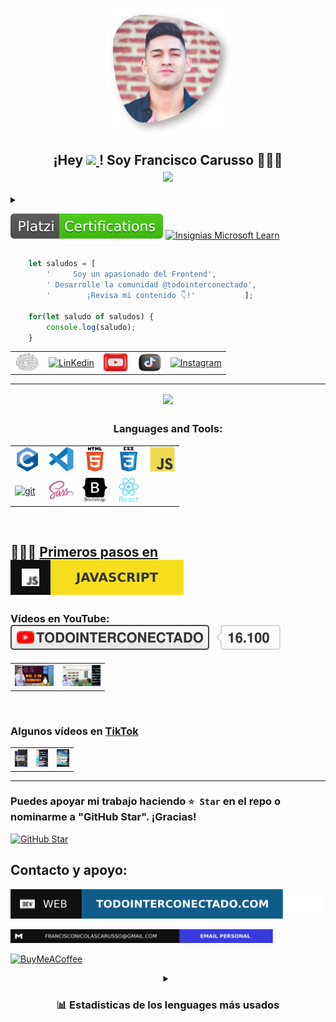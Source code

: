 <p align="center" width="300">
    <a href="https://github.com/Todointerconectado">
        <img align="center" width="200" src="img/perfil.png"/>
    </a>
    <h2 align="center">
        ¡Hey 
        <a href="https://github.com/Todointerconectado">
            <img src="https://media.giphy.com/media/hvRJCLFzcasrR4ia7z/giphy.gif" width="28">
        </a>
        ! Soy Francisco Carusso 👨🏻‍💻
        <br>
        <a align="center" href="https://github.com/Todointerconectado">
            <img align="center" src="https://readme-typing-svg.herokuapp.com?font=Jetbrain+Mono&color=76F78C&lines=A+passionate+frontend+Student;Always+learning+new+things">
        </a>
    </h2>
</p>

<details>
<summary align="left">

[![Insignia Certification](./img/Platzi-Certifications-brightgreen.svg)](https://platzi.com/p/franciscoCarusso/) [![Insignias Microsoft Learn](https://img.shields.io/badge/Insignias-Microsoft_Learn-0b7cbd?style=badge&logo=Microsoft&logoColor=white&labelColor=101010)](#)

</summary>

<table align="center">
    <tr>
        <td colspan="3">
            <h4 align="center">
                👇🏽 Rutas 👇🏽
            </h4>
        </td>
        <td colspan="7">
            <h4 align="center">
                👇🏽 Módulos 👇🏽
            </h4>
        </td>
    </tr>
    <tr>
        <td align="center" colspan="3">
        <a href="https://learn.microsoft.com/es-es/training/achievements/learn.build-community-driven-projects-github.trophy?username=FranciscoCarusso&sharingId=CBEF06DF72EF9D85" target="_blank" rel="noreferrer"> <img src="https://learn.microsoft.com/es-es/training/achievements/github/build-community-driven-projects-github.svg" alt="Compilación de proyectos de software controlados por la comunidad en GitHub" width="50px" height="50px"/></a>
        </td>
        <td align="center">
        <a href="https://learn.microsoft.com/es-es/training/achievements/learn.github.introduction-to-github.badge?username=FranciscoCarusso&sharingId=CBEF06DF72EF9D85" target="_blank" rel="noreferrer"> <img src="https://learn.microsoft.com/en-us/training/achievements/github/introduction-to-github.svg" alt="Introducción a GitHub" width="50" height="50"/></a>
        </td>
        <td align="center">
        <a href="https://learn.microsoft.com/es-es/training/achievements/learn.github.manage-innersource-program-github.badge?username=FranciscoCarusso&sharingId=CBEF06DF72EF9D85" target="_blank" rel="noreferrer"> <img src="https://learn.microsoft.com/en-us/training/achievements/github/manage-innersource-program-github.svg" alt="Administración de un programa de InnerSource mediante GitHub" width="50" height="50"/></a>
        </td>
        <td align="center">
        <a href="https://learn.microsoft.com/es-es/training/achievements/learn.github.create-open-source-program-github.badge?username=FranciscoCarusso&sharingId=CBEF06DF72EF9D85" target="_blank" rel="noreferrer"> <img src="https://learn.microsoft.com/es-es/training/achievements/github/create-open-source-program-github.svg" alt="Creación de un programa de código abierto mediante procedimientos recomendados de GitHub" width="50" height="50"/></a>
        </td>
        <td align="center">
        <a href="https://learn.microsoft.com/es-es/training/achievements/learn.github.upload-project-github.badge?username=FranciscoCarusso&sharingId=CBEF06DF72EF9D85" target="_blank" rel="noreferrer"> <img src="https://learn.microsoft.com/es-es/training/achievements/github/upload-project-github.svg" alt="Carga de un proyecto mediante procedimientos recomendados de GitHub" width="50" height="50"/></a>
        </td>
        <td align="center">
        <a href="https://learn.microsoft.com/es-es/training/achievements/learn.github.migrate-repository-github.badge?username=FranciscoCarusso&sharingId=CBEF06DF72EF9D85" target="_blank" rel="noreferrer"> <img src="https://learn.microsoft.com/es-es/training/achievements/github/migrate-repository-github.svg" alt="Migración de un repositorio mediante procedimientos recomendados de GitHub" width="50" height="50"/></a>
        </td>
        <td align="center">
        <a href="https://learn.microsoft.com/es-es/training/achievements/learn.github.maintain-secure-repository-github.badge?username=FranciscoCarusso&sharingId=CBEF06DF72EF9D85" target="_blank" rel="noreferrer"> <img src="https://learn.microsoft.com/es-es/training/achievements/github/maintain-secure-repository-github.svg" alt="Mantenimiento de un repositorio seguro mediante procedimientos recomendados de GitHub" width="50" height="50"/></a>
        </td>
        <td align="center">
        <a href="https://learn.microsoft.com/es-es/training/achievements/learn.github.contribute-opensource.badge?username=FranciscoCarusso&sharingId=CBEF06DF72EF9D85" target="_blank" rel="noreferrer"> <img src="https://learn.microsoft.com/es-es/training/achievements/github/contribute-to-an-open-source-project-on-github.svg" alt="Contribución a un proyecto de código abierto en GitHub" width="50" height="50"/></a>
        </td>
    </tr>
    <tr>
        <td align="center">
        <a href="https://learn.microsoft.com/es-es/training/achievements/learn.manage-project-lifecycle-github.trophy?username=FranciscoCarusso&sharingId=CBEF06DF72EF9D85" target="_blank" rel="noreferrer"> <img src="https://learn.microsoft.com/es-es/training/achievements/github/manage-project-lifecycle-github.svg" alt="Administración del ciclo de vida de los proyectos en GitHub" width="50" height="50"/></a>
        </td>
    </tr>
</table>

</details>


```javascript
    let saludos = [
        '     Soy un apasionado del Frontend',
        ' Desarrolle la comunidad @todointerconectado',
        '        ¡Revisa mi contenido 👇!'           ];

    for(let saludo of saludos) {
        console.log(saludo);
    }
```

<table align="center">
  <tr>
    <td>
      <a href="https://todointerconectado.com" target="_blank">
        <img align="center" src="img/TIC.png" alt="https://todointerconectado.com" height="30" width="40" /></a>
    </td>
    <td>
      <a href="https://www.linkedin.com/comm/mynetwork/discovery-see-all?usecase=PEOPLE_FOLLOWS&followMember=franciscocarusso" target="_blank">
        <img align="center" src="https://raw.githubusercontent.com/rahuldkjain/github-profile-readme-generator/master/src/images/icons/Social/linked-in-alt.svg" alt="LinKedin" height="30" width="40" /></a>
    </td>
    <td>
      <a href="https://www.youtube.com/@todointerconectado" target="_blank">
        <img align="center" src="img/youtube.png" alt="YouTube" height="30" width="40" /></a>
    </td>
    <td>
      <a href="https://www.tiktok.com/@todointerconectado" target="_blank">
        <img align="center" src="img/tik_tok.png" alt="TikTok" height="30" width="40" /></a>
    </td>
    <td>
      <a href="https://instagram.com/franciscocarusso" target="_blank">
        <img align="center" src="https://raw.githubusercontent.com/rahuldkjain/github-profile-readme-generator/master/src/images/icons/Social/instagram.svg" alt="Instagram" height="30" width="40" /></a>
    </td>
  </tr>
</table>

<hr>

<p align="center" width="400" height="300">
    <a href="https://github.com/Todointerconectado" target='_black'>
    <img align="center" src="https://media.giphy.com/media/SWoSkN6DxTszqIKEqv/giphy.gif"/></a>
<p>

## <h3 align="center">Languages and Tools: </h3>

<table align="center">
    <tr>
        <td>
        <a href="https://www.cprogramming.com/" target="_blank" rel="noreferrer"> <img src="https://raw.githubusercontent.com/devicons/devicon/master/icons/c/c-original.svg" alt="c" width="40" height="40"/>  </a>
        </td>
        <td>
        <a href="https://code.visualstudio.com/" target="_blank" rel="noreferrer"> <img src="img/vscode-original.svg" alt="VSCode" width="40" height="40"/>  </a>
        </td>
        <td>
        <a href="https://www.w3.org/html/" target="_blank" rel="noreferrer"> <img src="https://raw.githubusercontent.com/devicons/devicon/master/icons/html5/html5-original-wordmark.svg" alt="html5" width="40" height="40"/>  </a>
        </td>
        <td>
        <a href="https://www.w3schools.com/css/" target="_blank" rel="noreferrer"> <img src="https://raw.githubusercontent.com/devicons/devicon/master/icons/css3/css3-original-wordmark.svg" alt="css3" width="40" height="40"/>  </a>
        </td>
        <td>
        <a href="https://developer.mozilla.org/en-US/docs/Web/JavaScript" target="_blank" rel="noreferrer"> <img src="https://raw.githubusercontent.com/devicons/devicon/master/icons/javascript/javascript-original.svg" alt="javascript" width="40" height="40"/>  </a>
        </td>
    </tr>
    <tr>
        <td>
        <a href="https://git-scm.com/" target="_blank" rel="noreferrer"> <img src="https://www.vectorlogo.zone/logos/git-scm/git-scm-icon.svg" alt="git" width="40" height="40"/>  </a>
        </td>
        <td>
        <a href="https://sass-lang.com" target="_blank" rel="noreferrer"> <img src="https://raw.githubusercontent.com/devicons/devicon/master/icons/sass/sass-original.svg" alt="sass" width="40" height="40"/>  </a>
        </td>
        <td>
        <a href="https://getbootstrap.com" target="_blank" rel="noreferrer"> <img src="https://raw.githubusercontent.com/devicons/devicon/master/icons/bootstrap/bootstrap-plain-wordmark.svg" alt="bootstrap" width="40" height="40"/>  </a>
        </td>
        <td>
        <a href="https://reactjs.org/" target="_blank" rel="noreferrer"> <img src="https://raw.githubusercontent.com/devicons/devicon/master/icons/react/react-original-wordmark.svg" alt="react" width="40" height="40"/>  </a>
        </td>
        <td>
        </td>
    </tr>
</table>

<br>

## 👨🏼‍🎓 [Primeros pasos en](https://github.com/Todointerconectado/basicojavascript) <a href="https://github.com/Todointerconectado/basicojavascript" target="_blank"> <img src="img/insigniaJavascript.svg" alt="https://github.com/Todointerconectado/basicojavascript" ></a>

### Vídeos en YouTube: [![Youtube Todointerconectado channel](/img/youtube.svg)](https://www.youtube.com/@todointerconectado)

<table style="width:30%">
    <tr>
        <td align="center">
            <a href='https://www.youtube.com/watch?v=LeaKOlriVCk&t=1055s' target='_blank'>
                <img src='img/youtubeTerminal.png' alt='Instalar WSL2 en Windows 10: CONFIGURAR UBUNTU 22.04'/></a>
            </a>
        </td>
        <td align="center">
            <a href='https://www.youtube.com/watch?v=VGONJt-d2Q4&t=4s' target='_blank'>
                <img src='img/yutubePantalla.jpg' alt='Ampliar la pantalla del escritorio al celular!' /></a>
            </a>
        </td>
    </tr>
</table>

<br>

### Algunos vídeos en [TikTok](https://tiktok.com/@todointerconectado)

<table style="width:20%">
    <tr>
        <td align="center">
            <a href='https://vm.tiktok.com/ZMYfUF9hT/' target='_blank'>
                <img src='img/tiktok/controlarPc.png' alt='CONTROLAR la PC con el Celular!!' />
            </a>
        </td>
        <td align="center">
            <a href='https://vm.tiktok.com/ZMYfU8hLq/' target='_blank'>
                <img src='img/tiktok/Desarrollador.png' alt='Como ACTIVAR la OPCIÓN DESARROLLADOR en el CELULAR' />
            </a>
        </td>
        <td align="center">
            <a href='https://vm.tiktok.com/ZMYfUUmnf/' target='_blank'>
                <img src='img/tiktok/virtualizacion.png' alt='ACTIVAR la VIRTUALIZACIÓN en la BIOS Windows 10/11' />
            </a>
        </td>
    </tr>
</table>

<hr> 

### Puedes apoyar mi trabajo haciendo `⭐ Star` en el repo o nominarme a "GitHub Star". ¡Gracias!

[![GitHub Star](https://img.shields.io/badge/GitHub-Nominar_a_star-yellow?style=for-the-badge&logo=github&logoColor=white&labelColor=101010)](https://stars.github.com/nominate/)

</hr>

## Contacto y apoyo:

[![web](/img/web.svg)](https://todointerconectado.com)
</br>

[![Email](/img/email.svg)](mailto:francisconicolascarusso@gmail.com)
</br>

[![BuyMeACoffee](https://img.shields.io/badge/Buy_Me_A_Coffee-apoya_mi_trabajo-FFDD00?style=for-the-badge&logo=buy-me-a-coffee&logoColor=white&labelColor=101010)](https://www.buymeacoffee.com/francarusso)

<details>
    <summary align="center">
        <h3>📊 Estadisticas de los lenguages más usados</h3>
    </summary>
    <img align="left"  src="https://github-readme-stats.vercel.app/api?username=todointerconectado&show_icons=true&locale=en&layout=compact"
    alt="todointerconectado"  width="400px"/> 
    <img align="right" src="https://github-readme-stats.vercel.app/api/top-langs?username=todointerconectado&show_icons=true&locale=en&layout=compact"
    alt="todointerconectado" height="157px"/>
</details>